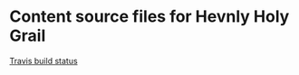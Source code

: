 # Content source files for Hevnly Holy Grail

[Travis build status](https://travis-ci.org/hevnly/hhg.svg?branch=develop)

